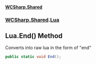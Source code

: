 #### [WCSharp\.Shared](README.md 'README')
### [WCSharp\.Shared](WCSharp.Shared.md 'WCSharp\.Shared').[Lua](WCSharp.Shared.Lua.md 'WCSharp\.Shared\.Lua')

## Lua\.End\(\) Method

Converts into raw lua in the form of "end"

```csharp
public static void End();
```